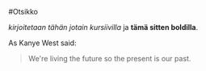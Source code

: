 #Otsikko

*kirjoitetaan tähän jotain kursiivilla* ja **tämä sitten boldilla**.

As Kanye West said:

> We're living the future so
> the present is our past.

